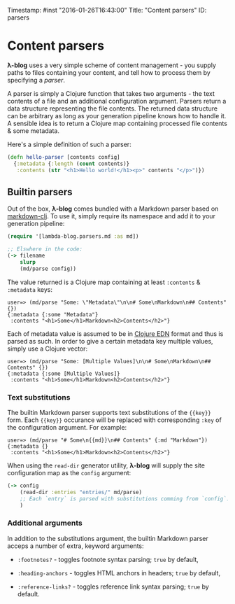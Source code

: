 Timestamp: #inst "2016-01-26T16:43:00"
Title: "Content parsers"
ID: parsers

# Content parsers

**λ-blog** uses a very simple scheme of content management - you supply paths to files containing your content, and tell how to process them by specifying a *parser*.

A parser is simply a Clojure function that takes two arguments - the text contents of a file and an additional configuration argument. Parsers return a data structure representing the file contents. The returned data structure can be arbitrary as long as your generation pipeline knows how to handle it. A sensible idea is to return a Clojure map containing processed file contents & some metadata.

Here's a simple definition of such a parser:

```clojure
(defn hello-parser [contents config]
  {:metadata {:length (count contents)}
   :contents (str "<h1>Hello world!</h1><p>" contents "</p>")})
```

## Builtin parsers

Out of the box, **λ-blog** comes bundled with a Markdown parser based on [markdown-clj](https://github.com/yogthos/markdown-clj). To use it, simply require its namespace and add it to your generation pipeline:

```clojure
(require '[lambda-blog.parsers.md :as md])

;; Elswhere in the code:
(-> filename
    slurp
    (md/parse config))
```

The value returned is a Clojure map containing at least `:contents` & `:metadata` keys:

```clojure-repl
user=> (md/parse "Some: \"Metadata\"\n\n# Some\nMarkdown\n## Contents" {})
{:metadata {:some "Metadata"}
 :contents "<h1>Some</h1>Markdown<h2>Contents</h2>"}
```

Each of metadata value is assumed to be in [Clojure EDN](https://github.com/edn-format/edn) format and thus is parsed as such. In order to give a certain metadata key multiple values, simply use a Clojure vector:

```clojure-repl
user=> (md/parse "Some: [Multiple Values]\n\n# Some\nMarkdown\n## Contents" {})
{:metadata {:some [Multiple Values]}
 :contents "<h1>Some</h1>Markdown<h2>Contents</h2>"}
```

### Text substitutions

The builtin Markdown parser supports text substitutions of the `{{key}}` form. Each `{{key}}` occurance will be replaced with corresponding `:key` of the configuration argument. For example:

```clojure-repl
user=> (md/parse "# Some\n{{md}}\n## Contents" {:md "Markdown"})
{:metadata {}
 :contents "<h1>Some</h1>Markdown<h2>Contents</h2>"}
```

When using the `read-dir` generator utility, **λ-blog** will supply the site configuration map as the `config` argument:

```clojure
(-> config
    (read-dir :entries "entries/" md/parse)
    ;; Each `entry` is parsed with substitutions comming from `config`.
    )
```

### Additional arguments

In addition to the substitutions argument, the builtin Markdown parser acceps a number of extra, keyword arguments:

* `:footnotes?` - toggles footnote syntax parsing; `true` by default,

* `:heading-anchors` - toggles HTML anchors in headers; `true` by default,

* `:reference-links?` - toggles reference link syntax parsing; `true` by default.
